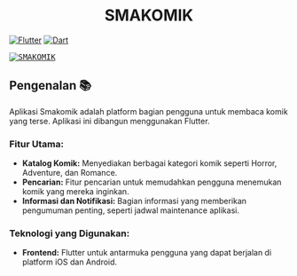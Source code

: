<p align="center"></p>

<h1 align="center">
   <a  target="_blank" align="center">
      SMAKOMIK
   </a>
</h1>


[![Flutter](https://img.shields.io/badge/Flutter-v3.10-blue)](https://docs.flutter.dev/whats-new) [![Dart](https://img.shields.io/badge/Dart-v2.19-green)](https://dart.dev/guides/whats-new)


<kbd>[![SMAKOMIK](https://imgur.com/5ddE5fu.png)](https://imgur.com/5ddE5fu.png)</kbd>

## Pengenalan 📚

Aplikasi Smakomik adalah platform bagian pengguna untuk membaca komik yang terse. Aplikasi ini dibangun menggunakan Flutter.

### Fitur Utama:
- **Katalog Komik:** Menyediakan berbagai kategori komik seperti Horror, Adventure, dan Romance.
- **Pencarian:** Fitur pencarian untuk memudahkan pengguna menemukan komik yang mereka inginkan.
- **Informasi dan Notifikasi:** Bagian informasi yang memberikan pengumuman penting, seperti jadwal maintenance aplikasi.

### Teknologi yang Digunakan:
- **Frontend:** Flutter untuk antarmuka pengguna yang dapat berjalan di platform iOS dan Android.
